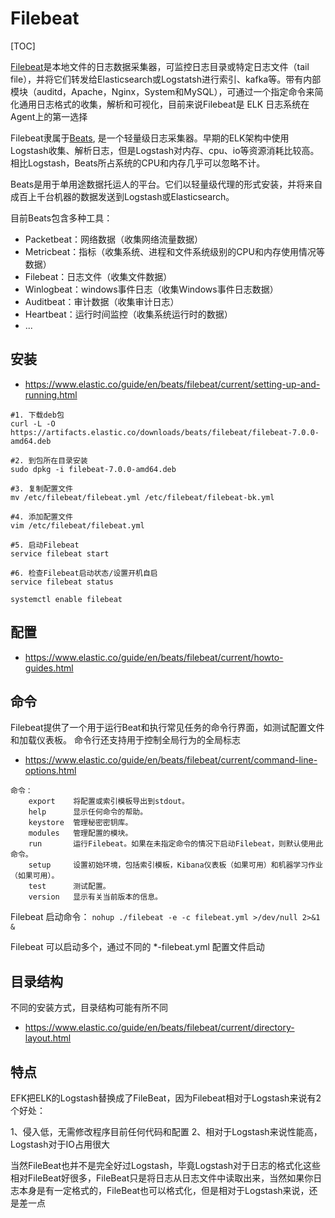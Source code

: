 # Filebeat

[TOC]

[Filebeat](https://www.elastic.co/cn/beats/filebeat)是本地文件的日志数据采集器，可监控日志目录或特定日志文件（tail file），并将它们转发给Elasticsearch或Logstatsh进行索引、kafka等。带有内部模块（auditd，Apache，Nginx，System和MySQL），可通过一个指定命令来简化通用日志格式的收集，解析和可视化，目前来说Filebeat是 ELK 日志系统在Agent上的第一选择

Filebeat隶属于[Beats](https://www.elastic.co/cn/beats/), 是一个轻量级日志采集器。早期的ELK架构中使用Logstash收集、解析日志，但是Logstash对内存、cpu、io等资源消耗比较高。相比Logstash，Beats所占系统的CPU和内存几乎可以忽略不计。

Beats是用于单用途数据托运人的平台。它们以轻量级代理的形式安装，并将来自成百上千台机器的数据发送到Logstash或Elasticsearch。

目前Beats包含多种工具：

- Packetbeat：网络数据（收集网络流量数据）
- Metricbeat：指标（收集系统、进程和文件系统级别的CPU和内存使用情况等数据）
- Filebeat：日志文件（收集文件数据）
- Winlogbeat：windows事件日志（收集Windows事件日志数据）
- Auditbeat：审计数据（收集审计日志）
- Heartbeat：运行时间监控（收集系统运行时的数据）
- ...

## 安装

- <https://www.elastic.co/guide/en/beats/filebeat/current/setting-up-and-running.html>

``` shell
#1. 下载deb包
curl -L -O https://artifacts.elastic.co/downloads/beats/filebeat/filebeat-7.0.0-amd64.deb

#2. 到包所在目录安装
sudo dpkg -i filebeat-7.0.0-amd64.deb

#3. 复制配置文件
mv /etc/filebeat/filebeat.yml /etc/filebeat/filebeat-bk.yml

#4. 添加配置文件
vim /etc/filebeat/filebeat.yml

#5. 启动Filebeat
service filebeat start

#6. 检查Filebeat启动状态/设置开机自启
service filebeat status

systemctl enable filebeat

```

## 配置

- <https://www.elastic.co/guide/en/beats/filebeat/current/howto-guides.html>

## 命令

Filebeat提供了一个用于运行Beat和执行常见任务的命令行界面，如测试配置文件和加载仪表板。 命令行还支持用于控制全局行为的全局标志

- <https://www.elastic.co/guide/en/beats/filebeat/current/command-line-options.html>

```text
命令：
    export    将配置或索引模板导出到stdout。
    help      显示任何命令的帮助。
    keystore  管理秘密密钥库。
    modules   管理配置的模块。
    run       运行Filebeat。如果在未指定命令的情况下启动Filebeat，则默认使用此命令。
    setup     设置初始环境，包括索引模板，Kibana仪表板（如果可用）和机器学习作业（如果可用）。
    test      测试配置。
    version   显示有关当前版本的信息。
```

Filebeat 启动命令： `nohup ./filebeat -e -c filebeat.yml >/dev/null 2>&1 &`

Filebeat 可以启动多个，通过不同的 *-filebeat.yml 配置文件启动

## 目录结构

不同的安装方式，目录结构可能有所不同

- <https://www.elastic.co/guide/en/beats/filebeat/current/directory-layout.html>

## 特点

EFK把ELK的Logstash替换成了FileBeat，因为Filebeat相对于Logstash来说有2个好处：

1、侵入低，无需修改程序目前任何代码和配置
2、相对于Logstash来说性能高，Logstash对于IO占用很大

当然FileBeat也并不是完全好过Logstash，毕竟Logstash对于日志的格式化这些相对FileBeat好很多，FileBeat只是将日志从日志文件中读取出来，当然如果你日志本身是有一定格式的，FileBeat也可以格式化，但是相对于Logstash来说，还是差一点
